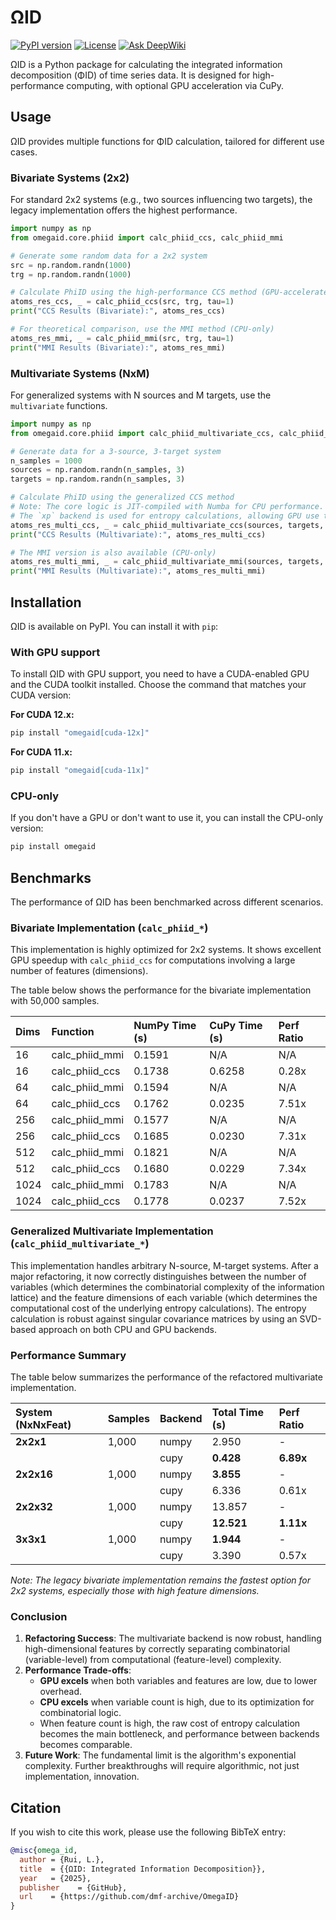 # ΩID

[![PyPI version](https://badge.fury.io/py/omegaid.svg)](https://badge.fury.io/py/omegaid)
[![License](https://img.shields.io/badge/License-BSD_3--Clause-blue.svg)](https://opensource.org/licenses/BSD-3-Clause)
[![Ask DeepWiki](https://deepwiki.com/badge.svg)](https://deepwiki.com/dmf-archive/OmegaID)

ΩID is a Python package for calculating the integrated information decomposition (ΦID) of time series data. It is designed for high-performance computing, with optional GPU acceleration via CuPy.

## Usage

ΩID provides multiple functions for ΦID calculation, tailored for different use cases.

### Bivariate Systems (2x2)

For standard 2x2 systems (e.g., two sources influencing two targets), the legacy implementation offers the highest performance.

```python
import numpy as np
from omegaid.core.phiid import calc_phiid_ccs, calc_phiid_mmi

# Generate some random data for a 2x2 system
src = np.random.randn(1000)
trg = np.random.randn(1000)

# Calculate PhiID using the high-performance CCS method (GPU-accelerated)
atoms_res_ccs, _ = calc_phiid_ccs(src, trg, tau=1)
print("CCS Results (Bivariate):", atoms_res_ccs)

# For theoretical comparison, use the MMI method (CPU-only)
atoms_res_mmi, _ = calc_phiid_mmi(src, trg, tau=1)
print("MMI Results (Bivariate):", atoms_res_mmi)
```

### Multivariate Systems (NxM)

For generalized systems with N sources and M targets, use the `multivariate` functions.

```python
import numpy as np
from omegaid.core.phiid import calc_phiid_multivariate_ccs, calc_phiid_multivariate_mmi

# Generate data for a 3-source, 3-target system
n_samples = 1000
sources = np.random.randn(n_samples, 3)
targets = np.random.randn(n_samples, 3)

# Calculate PhiID using the generalized CCS method
# Note: The core logic is JIT-compiled with Numba for CPU performance.
# The `xp` backend is used for entropy calculations, allowing GPU use there.
atoms_res_multi_ccs, _ = calc_phiid_multivariate_ccs(sources, targets, tau=1)
print("CCS Results (Multivariate):", atoms_res_multi_ccs)

# The MMI version is also available (CPU-only)
atoms_res_multi_mmi, _ = calc_phiid_multivariate_mmi(sources, targets, tau=1)
print("MMI Results (Multivariate):", atoms_res_multi_mmi)
```

## Installation

ΩID is available on PyPI. You can install it with `pip`:

### With GPU support

To install ΩID with GPU support, you need to have a CUDA-enabled GPU and the CUDA toolkit installed. Choose the command that matches your CUDA version:

**For CUDA 12.x:**
```bash
pip install "omegaid[cuda-12x]"
```

**For CUDA 11.x:**
```bash
pip install "omegaid[cuda-11x]"
```

### CPU-only

If you don't have a GPU or don't want to use it, you can install the CPU-only version:

```bash
pip install omegaid
```

## Benchmarks

The performance of ΩID has been benchmarked across different scenarios.

### Bivariate Implementation (`calc_phiid_*`)

This implementation is highly optimized for 2x2 systems. It shows excellent GPU speedup with `calc_phiid_ccs` for computations involving a large number of features (dimensions).

The table below shows the performance for the bivariate implementation with 50,000 samples.

| Dims | Function         | NumPy Time (s) | CuPy Time (s) | Perf Ratio |
| :--- | :--------------- | :------------- | :------------ | :--------- |
| 16   | calc_phiid_mmi   | 0.1591         | N/A           | N/A        |
| 16   | calc_phiid_ccs   | 0.1738         | 0.6258        | 0.28x      |
| 64   | calc_phiid_mmi   | 0.1594         | N/A           | N/A        |
| 64   | calc_phiid_ccs   | 0.1762         | 0.0235        | 7.51x      |
| 256  | calc_phiid_mmi   | 0.1577         | N/A           | N/A        |
| 256  | calc_phiid_ccs   | 0.1685         | 0.0230        | 7.31x      |
| 512  | calc_phiid_mmi   | 0.1821         | N/A           | N/A        |
| 512  | calc_phiid_ccs   | 0.1680         | 0.0229        | 7.34x      |
| 1024 | calc_phiid_mmi   | 0.1783         | N/A           | N/A        |
| 1024 | calc_phiid_ccs   | 0.1778         | 0.0237        | 7.52x      |

### Generalized Multivariate Implementation (`calc_phiid_multivariate_*`)

This implementation handles arbitrary N-source, M-target systems. After a major refactoring, it now correctly distinguishes between the number of variables (which determines the combinatorial complexity of the information lattice) and the feature dimensions of each variable (which determines the computational cost of the underlying entropy calculations). The entropy calculation is robust against singular covariance matrices by using an SVD-based approach on both CPU and GPU backends.

### Performance Summary

The table below summarizes the performance of the refactored multivariate implementation.

| System (NxNxFeat) | Samples | Backend | Total Time (s) | Perf Ratio |
| :---------------- | :------ | :------ | :------------- | :--------- |
| **2x2x1**         | 1,000   | numpy   | 2.950          | -          |
|                   |         | cupy    | **0.428**      | **6.89x**  |
| **2x2x16**        | 1,000   | numpy   | **3.855**      | -          |
|                   |         | cupy    | 6.336          | 0.61x      |
| **2x2x32**        | 1,000   | numpy   | 13.857         | -          |
|                   |         | cupy    | **12.521**     | **1.11x**  |
| **3x3x1**         | 1,000   | numpy   | **1.944**      | -          |
|                   |         | cupy    | 3.390          | 0.57x      |

_Note: The legacy bivariate implementation remains the fastest option for 2x2 systems, especially those with high feature dimensions._

### Conclusion

1. **Refactoring Success**: The multivariate backend is now robust, handling high-dimensional features by correctly separating combinatorial (variable-level) from computational (feature-level) complexity.
2. **Performance Trade-offs**:
   - **GPU excels** when both variables and features are low, due to lower overhead.
   - **CPU excels** when variable count is high, due to its optimization for combinatorial logic.
   - When feature count is high, the raw cost of entropy calculation becomes the main bottleneck, and performance between backends becomes comparable.
3. **Future Work**: The fundamental limit is the algorithm's exponential complexity. Further breakthroughs will require algorithmic, not just implementation, innovation.

## Citation

If you wish to cite this work, please use the following BibTeX entry:

```bibtex
@misc{omega_id,
  author = {Rui, L.},
  title  = {{ΩID: Integrated Information Decomposition}},
  year   = {2025},
  publisher    = {GitHub},
  url    = {https://github.com/dmf-archive/OmegaID}
}
```
